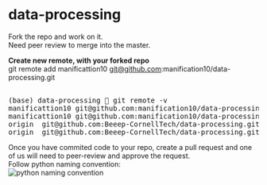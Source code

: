 # data-processing
Fork the repo and work on it. <br />
Need peer review to merge into the master. <br />

<b>Create new remote, with your forked repo</b> <br />
git remote add manificattion10 git@github.com:manification10/data-processing.git <br/>
<pre> 
(base) data-processing 🦄 git remote -v 
manificattion10	git@github.com:manification10/data-processing.git (fetch) 
manificattion10	git@github.com:manification10/data-processing.git (push)
origin	git@github.com:Beeep-CornellTech/data-processing.git (fetch)
origin	git@github.com:Beeep-CornellTech/data-processing.git (push)
</pre>


Once you have commited code to your repo, create a pull request and one of us will need to peer-review and approve the request. <br />
Follow python naming convention:<br/> ![python naming convention](https://i.stack.imgur.com/Ty2F3.png)
